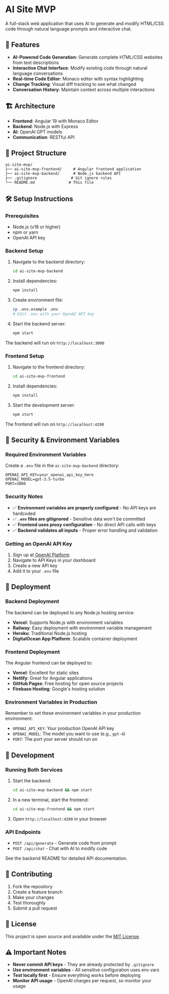 # AI Site MVP

A full-stack web application that uses AI to generate and modify HTML/CSS code through natural language prompts and interactive chat.

## 🚀 Features

- **AI-Powered Code Generation**: Generate complete HTML/CSS websites from text descriptions
- **Interactive Chat Interface**: Modify existing code through natural language conversations
- **Real-time Code Editor**: Monaco editor with syntax highlighting
- **Change Tracking**: Visual diff tracking to see what changed
- **Conversation History**: Maintain context across multiple interactions

## 🏗️ Architecture

- **Frontend**: Angular 19 with Monaco Editor
- **Backend**: Node.js with Express
- **AI**: OpenAI GPT models
- **Communication**: RESTful API

## 📁 Project Structure

```
ai-site-mvp/
├── ai-site-mvp-frontend/     # Angular frontend application
├── ai-site-mvp-backend/      # Node.js backend API
├── .gitignore               # Git ignore rules
└── README.md               # This file
```

## 🛠️ Setup Instructions

### Prerequisites

- Node.js (v18 or higher)
- npm or yarn
- OpenAI API key

### Backend Setup

1. Navigate to the backend directory:

   ```bash
   cd ai-site-mvp-backend
   ```

2. Install dependencies:

   ```bash
   npm install
   ```

3. Create environment file:

   ```bash
   cp .env.example .env
   # Edit .env with your OpenAI API key
   ```

4. Start the backend server:
   ```bash
   npm start
   ```

The backend will run on `http://localhost:3000`

### Frontend Setup

1. Navigate to the frontend directory:

   ```bash
   cd ai-site-mvp-frontend
   ```

2. Install dependencies:

   ```bash
   npm install
   ```

3. Start the development server:
   ```bash
   npm start
   ```

The frontend will run on `http://localhost:4200`

## 🔐 Security & Environment Variables

### Required Environment Variables

Create a `.env` file in the `ai-site-mvp-backend` directory:

```env
OPENAI_API_KEY=your_openai_api_key_here
OPENAI_MODEL=gpt-3.5-turbo
PORT=3000
```

### Security Notes

- ✅ **Environment variables are properly configured** - No API keys are hardcoded
- ✅ **`.env` files are gitignored** - Sensitive data won't be committed
- ✅ **Frontend uses proxy configuration** - No direct API calls with keys
- ✅ **Backend validates all inputs** - Proper error handling and validation

### Getting an OpenAI API Key

1. Sign up at [OpenAI Platform](https://platform.openai.com/)
2. Navigate to API Keys in your dashboard
3. Create a new API key
4. Add it to your `.env` file

## 🚀 Deployment

### Backend Deployment

The backend can be deployed to any Node.js hosting service:

- **Vercel**: Supports Node.js with environment variables
- **Railway**: Easy deployment with environment variable management
- **Heroku**: Traditional Node.js hosting
- **DigitalOcean App Platform**: Scalable container deployment

### Frontend Deployment

The Angular frontend can be deployed to:

- **Vercel**: Excellent for static sites
- **Netlify**: Great for Angular applications
- **GitHub Pages**: Free hosting for open source projects
- **Firebase Hosting**: Google's hosting solution

### Environment Variables in Production

Remember to set these environment variables in your production environment:

- `OPENAI_API_KEY`: Your production OpenAI API key
- `OPENAI_MODEL`: The model you want to use (e.g., `gpt-4`)
- `PORT`: The port your server should run on

## 🔧 Development

### Running Both Services

1. Start the backend:

   ```bash
   cd ai-site-mvp-backend && npm start
   ```

2. In a new terminal, start the frontend:

   ```bash
   cd ai-site-mvp-frontend && npm start
   ```

3. Open `http://localhost:4200` in your browser

### API Endpoints

- `POST /api/generate` - Generate code from prompt
- `POST /api/chat` - Chat with AI to modify code

See the backend README for detailed API documentation.

## 🤝 Contributing

1. Fork the repository
2. Create a feature branch
3. Make your changes
4. Test thoroughly
5. Submit a pull request

## 📄 License

This project is open source and available under the [MIT License](LICENSE).

## ⚠️ Important Notes

- **Never commit API keys** - They are already protected by `.gitignore`
- **Use environment variables** - All sensitive configuration uses env vars
- **Test locally first** - Ensure everything works before deploying
- **Monitor API usage** - OpenAI charges per request, so monitor your usage

